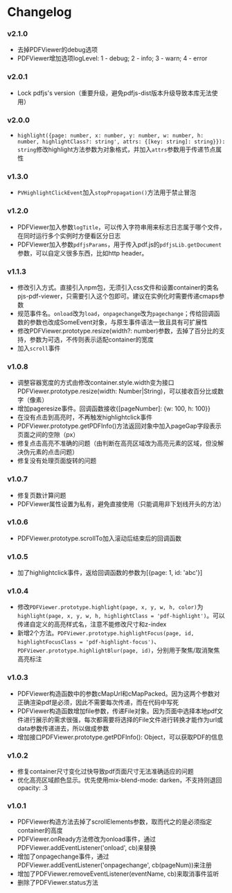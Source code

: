 # Changelog
### v2.1.0
* 去掉PDFViewer的debug选项
* PDFViewer增加选项logLevel: 1 - debug; 2 - info; 3 - warn; 4 - error
### v2.0.1
* Lock pdfjs's version（重要升级，避免pdfjs-dist版本升级导致本库无法使用）
### v2.0.0
* `highlight({page: number, x: number, y: number, w: number, h: number, highlightClass?: string', attrs: {[key: string]: string}}): string`修改highlight方法参数为对象格式，并加入`attrs`参数用于传递节点属性

### v1.3.0
* `PVHighlightClickEvent`加入`stopPropagation()`方法用于禁止冒泡

### v1.2.0
* PDFViewer加入参数`logTitle`，可以传入字符串用来标志日志属于哪个文件，在同时运行多个实例时方便看区分日志
* PDFViewer加入参数`pdfjsParams`，用于传入pdf.js的`pdfjsLib.getDocument`参数，可以自定义很多东西，比如http header。

### v1.1.3
* 修改引入方式。直接引入npm包，无须引入css文件和设置container的类名pjs-pdf-viewer，只需要引入这个包即可。建议在实例化时需要传递cmaps参数
* 规范事件名。`onload`改为`load`，`onpagechange`改为`pagechange`；传给回调函数的参数也改成SomeEvent对象，与原生事件语法一致且具有可扩展性
* 修改PDFViewer.prototype.resize(width?: number)参数，去掉了百分比的支持，参数为可选，不传则表示适配container的宽度
* 加入`scroll`事件

### v1.0.8
* 调整容器宽度的方式由修改container.style.width变为接口PDFViewer.prototype.resize(width: Number|String)，可以接收百分比或数字（像素）
* 增加pageresize事件。回调函数接收{[pageNumber]: {w: 100, h: 100}}
* 在没有点击到高亮时，不再触发highlightclick事件
* PDFViewer.prototype.getPDFInfo()方法返回对象中加入pageGap字段表示页面之间的空隙（px）
* 修复点击高亮不准确的问题（由判断在高亮区域改为高亮元素的区域，但没解决伪元素的点击问题）
* 修复没有处理页面旋转的问题

### v1.0.7
* 修复页数计算问题
* PDFViewer属性设置为私有，避免直接使用（只能调用非下划线开头的方法）

### v1.0.6
* PDFViewer.prototype.scrollTo加入滚动后结束后的回调函数

### v1.0.5
* 加了highlightclick事件，返给回调函数的参数为[{page: 1, id: 'abc'}]

### v1.0.4
* 修改`PDFViewer.prototype.highlight(page, x, y, w, h, color)`为`highlight(page, x, y, w, h, highlightClass = 'pdf-highlight')`。可以传递自定义的高亮样式名，注意不能修改尺寸和z-index
* 新增2个方法。`PDFViewer.prototype.highlightFocus(page, id, highlightFocusClass = 'pdf-highlight-focus')`、`PDFViewer.prototype.highlightBlur(page, id)`，分别用于聚焦/取消聚焦高亮标注

### v1.0.3
* PDFViewer构造函数中的参数cMapUrl和cMapPacked。因为这两个参数对正确渲染pdf是必须，因此不需要每次传递，而在代码中写死
* PDFViewer构造函数增加file参数，传递File对象。因为页面中选择本地pdf文件进行展示的需求很强，每次都需要将选择的File文件进行转换才能作为url或data参数传递进去，所以做成参数
* 增加接口PDFViewer.prototype.getPDFInfo(): Object，可以获取PDF的信息

### v1.0.2
* 修复container尺寸变化过快导致pdf页面尺寸无法准确适应的问题
* 优化高亮区域颜色显示。优先使用mix-blend-mode: darken，不支持则退回opacity: .3

### v1.0.1
* PDFViewer构造方法去掉了scrollElements参数，取而代之的是必须指定container的高度
* PDFViewer.onReady方法修改为onload事件，通过PDFViewer.addEventListener('onload', cb)来替换
* 增加了onpagechange事件，通过PDFViewer.addEventListener('onpagechange', cb(pageNum))来注册
* 增加了PDFViewer.removeEventListener(eventName, cb)来取消事件监听
* 删除了PDFViewer.status方法
